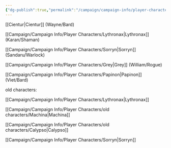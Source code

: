 ```yaml
---
{"dg-publish":true,"permalink":"/campaign/campaign-info/player-characters/and-player-characters/"}
---
```


[[Cientur\|Cientur]]  (Wayne/Bard)

[[Campaign/Campaign Info/Player Characters/Lythronax\|Lythronax]]  (Karan/Shaman)

[[Campaign/Campaign Info/Player Characters/Sorryn\|Sorryn]]  (Sandaru/Warlock)

[[Campaign/Campaign Info/Player Characters/Grey\|Grey]]  (William/Rogue)

[[Campaign/Campaign Info/Player Characters/Papinon\|Papinon]] (Viet/Bard)









old characters:

[[Campaign/Campaign Info/Player Characters/Lythronax\|Lythronax]]

[[Campaign/Campaign Info/Player Characters/old characters/Machina\|Machina]]

[[Campaign/Campaign Info/Player Characters/old characters/Calypso\|Calypso]]

[[Campaign/Campaign Info/Player Characters/Sorryn\|Sorryn]]

